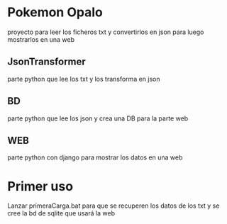 # Pokemon Opalo
proyecto para leer los ficheros txt y convertirlos en json para luego mostrarlos en una web

## JsonTransformer
parte python que lee los txt y los transforma en json

## BD
parte python que lee los json y crea una DB para la parte web

## WEB
parte python con django para mostrar los datos en una web

# Primer uso
Lanzar primeraCarga.bat para que se recuperen los datos de los txt y se cree la bd de sqlite que usará la web